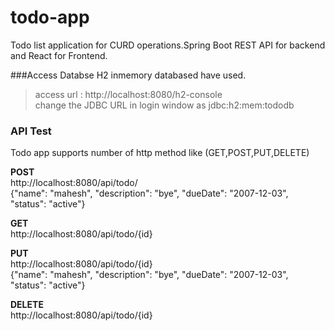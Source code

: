 # todo-app
Todo list application for CURD operations.Spring Boot REST API for backend and React  for Frontend.

###Access Databse
H2 inmemory databased have used. 
> access url : http://localhost:8080/h2-console <br/>
> change the JDBC URL in login window as jdbc:h2:mem:tododb <br/>

### API Test
Todo app supports number of http method like (GET,POST,PUT,DELETE) <br/>

**POST** <br/>
http://localhost:8080/api/todo/ <br/>
{"name": "mahesh",
    "description": "bye",
    "dueDate": "2007-12-03",
    "status": "active"} <br/>
    
 **GET** <br/>
 http://localhost:8080/api/todo/{id} <br/>
 
 **PUT**<br/>
 http://localhost:8080/api/todo/{id} <br/>
{"name": "mahesh",
    "description": "bye",
    "dueDate": "2007-12-03",
    "status": "active"} <br/>
    
 **DELETE**<br/>
 http://localhost:8080/api/todo/{id} <br/>
  
